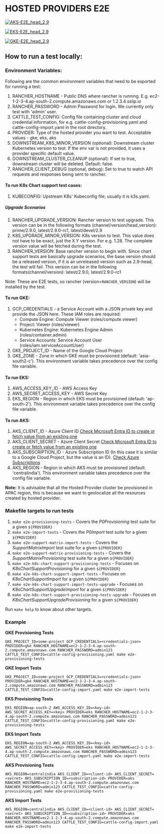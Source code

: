 # HOSTED PROVIDERS E2E

[![AKS-E2E_head_2.9](https://github.com/rancher/hosted-providers-e2e/actions/workflows/aks.yaml/badge.svg?branch=main)](https://github.com/rancher/hosted-providers-e2e/actions/workflows/aks.yaml)

[![EKS-E2E_head_2.9](https://github.com/rancher/hosted-providers-e2e/actions/workflows/eks.yaml/badge.svg?branch=main)](https://github.com/rancher/hosted-providers-e2e/actions/workflows/eks.yaml)

[![GKE-E2E_head_2.9](https://github.com/rancher/hosted-providers-e2e/actions/workflows/gke.yaml/badge.svg?branch=main)](https://github.com/rancher/hosted-providers-e2e/actions/workflows/gke.yaml)

## How to run a test locally:

### Environment Variables:
Following are the common environment variables that need to be exported for running a test:
1. RANCHER_HOSTNAME - Public DNS where rancher is running. E.g. ec2-1-2-3-4.ap-south-2.compute.amazonaws.com or 1.2.3.4.sslip.io
2. RANCHER_PASSWORD - Admin Password for login. We currently only test with 'admin' user.
3. CATTLE_TEST_CONFIG: Config file containing cluster and cloud credential information, for e.g. cattle-config-provisioning.yaml and cattle-config-import.yaml in the root directory.
4. PROVIDER: Type of the hosted provider you want to test. Acceptable values - gke, eks, aks
5. DOWNSTREAM_K8S_MINOR_VERSION (optional): Downstream cluster Kubernetes version to test. If the env var is not provided, it uses a provider specific default value.
6. DOWNSTREAM_CLUSTER_CLEANUP (optional): If set to true, downstream cluster will be deleted. Default: false. 
7. RANCHER_CLIENT_DEBUG (optional, debug): Set to true to watch API requests and responses being sent to rancher.

#### To run K8s Chart support test cases:
1. KUBECONFIG: Upstream K8s' Kubeconfig file; usually it is k3s.yaml.

##### Upgrade Scenarios
1. RANCHER_UPGRADE_VERSION: Rancher version to test upgrade. This version can be in the following formats (channel/version/head_version): prime/2.9.0, latest/2.9.0-rc1, latest/devel/2.9
2. K8S_UPGRADE_MINOR_VERSION: K8s version to test. This value does not have to be exact, just the X.Y version. For e.g. 1.28. The complete version value will be fetched during the test.
3. RANCHER_VERSION: Base rancher version to begin with. Since chart support tests are basically upgrade scenarios, the base version should be a released version, if it is an unreleased version such as 2.9-head, the test will fail. This version can be in the following formats(channel/version): latest/2.9.0, latest/2.9.0-rc1

Note: These are E2E tests, so rancher (version=`RANCHER_VERSION`) will be installed by the test.

#### To run GKE:
1. GCP_CREDENTIALS - a Service Account with a JSON private key and provide the JSON here. These IAM roles are required:
   - Compute Engine: Compute Viewer (roles/compute.viewer)
   - Project: Viewer (roles/viewer)
   - Kubernetes Engine: Kubernetes Engine Admin (roles/container.admin)
   - Service Accounts: Service Account User (roles/iam.serviceAccountUser)
2. GKE_PROJECT_ID - Name of the Google Cloud Project
3. GKE_ZONE - Zone in which GKE must be provisioned (default: 'asia-south2-c'). This environment variable takes precedence over the config file variable.

#### To run EKS:
1. AWS_ACCESS_KEY_ID - AWS Access Key
2. AWS_SECRET_ACCESS_KEY - AWS Secret Key
3. EKS_REGION - Region in which EKS must be provisioned (default: 'ap-south-2'). This environment variable takes precedence over the config file variable.

#### To run AKS:
1. AKS_CLIENT_ID - Azure Client ID [Check Microsoft Entra ID to create or fetch value from an existing one](https://learn.microsoft.com/en-us/entra/identity-platform/howto-create-service-principal-portal)
2. AKS_CLIENT_SECRET - Azure Client Secret [Check Microsoft Entra ID to create or fetch value from an existing one](https://learn.microsoft.com/en-us/entra/identity-platform/howto-create-service-principal-portal)
3. AKS_SUBSCRIPTION_ID - Azure Subscription ID (In this case it is similar to a Google Cloud Project, but the value is an ID). [Check Azure Subscriptions](https://learn.microsoft.com/en-us/microsoft-365/enterprise/subscriptions-licenses-accounts-and-tenants-for-microsoft-cloud-offerings?view=o365-worldwide#subscriptions)
4. AKS_REGION - Region in which AKS must be provisioned (default: 'centralindia'). This environment variable takes precedence over the config file variable.

**Note:** It is advisable that all the Hosted Provider cluster be provisioned in APAC region, this is because we want to geolocalize all the resources created by hosted provider.

### Makefile targets to run tests
1. `make e2e-provisioning-tests` - Covers the _P0Provisioning_ test suite for a given `${PROVIDER}`
2. `make e2e-import-tests` - Covers the _P0Import_ test suite for a given `${PROVIDER}`
3. `make e2e-support-matrix-import-tests` - Covers the _SupportMatrixImport_ test suite for a given `${PROVIDER}`
4. `make e2e-support-matrix-provisioning-tests` - Covers the _SupportMatrixProvisioning_ test suite for a given `${PROVIDER}`
5. `make e2e-k8s-chart-support-provisioning-tests` - Focuses on _K8sChartSupportProvisioning_ for a given `${PROVIDER}`
6. `make e2e-k8s-chart-support-import-tests` - Focuses on _K8sChartSupportImport_ for a given `${PROVIDER}`
7. `make e2e-k8s-chart-support-import-tests-upgrade` - Focuses on _K8sChartSupportUpgradeImport_ for a given `${PROVIDER}`
8. `make e2e-k8s-chart-support-provisioning-tests-upgrade` - Focuses on _K8sChartSupportUpgradeProvisioning_ for a given `${PROVIDER}`

Run `make help` to know about other targets.

### Example
**GKE Provisioning Tests**
```shell
GKE_PROJECT_ID=some-project GCP_CREDENTIALS=<credentials-json> PROVIDER=gke RANCHER_HOSTNAME=ec2-1-2-3-4.ap-south-2.compute.amazonaws.com RANCHER_PASSWORD=admin123 CATTLE_TEST_CONFIG=cattle-config-provisioning.yaml make e2e-provisioning-tests
```

**GKE Import Tests**
```shell
GKE_PROJECT_ID=some-project GCP_CREDENTIALS=<credentials-json> PROVIDER=gke RANCHER_HOSTNAME=ec2-1-2-3-4.ap-south-2.compute.amazonaws.com RANCHER_PASSWORD=admin123 CATTLE_TEST_CONFIG=cattle-config-import.yaml make e2e-import-tests
```

**EKS Provisioning Tests**
```shell
EKS_REGION=ap-south-2 AWS_ACCESS_KEY_ID=<key-id> AWS_SECRET_ACCESS_KEY=<key> PROVIDER=eks RANCHER_HOSTNAME=ec2-1-2-3-4.ap-south-2.compute.amazonaws.com RANCHER_PASSWORD=admin123 CATTLE_TEST_CONFIG=cattle-config-provisioning.yaml make e2e-provisioning-tests
```

**EKS Import Tests**
```shell
EKS_REGION=ap-south-2 AWS_ACCESS_KEY_ID=<key-id> AWS_SECRET_ACCESS_KEY=<key> PROVIDER=eks RANCHER_HOSTNAME=ec2-1-2-3-4.ap-south-2.compute.amazonaws.com RANCHER_PASSWORD=admin123 CATTLE_TEST_CONFIG=cattle-config-import.yaml make e2e-import-tests
```

**AKS Provisioning Tests**
```shell
AKS_REGION=centralindia AKS_CLIENT_ID=<client-id> AKS_CLIENT_SECRET=<secret> AKS_SUBSCRIPTION_ID=<subscription-id> PROVIDER=aks RANCHER_HOSTNAME=ec2-1-2-3-4.ap-south-2.compute.amazonaws.com RANCHER_PASSWORD=admin123 CATTLE_TEST_CONFIG=cattle-config-provisioning.yaml make e2e-provisioning-tests
```

**AKS Import Tests**
```shell
AKS_REGION=centralindia AKS_CLIENT_ID=<client-id> AKS_CLIENT_SECRET=<secret> AKS_SUBSCRIPTION_ID=<subscription-id> PROVIDER=aks RANCHER_HOSTNAME=ec2-1-2-3-4.ap-south-2.compute.amazonaws.com RANCHER_PASSWORD=admin123 CATTLE_TEST_CONFIG=cattle-config-import.yaml make e2e-import-tests
```
